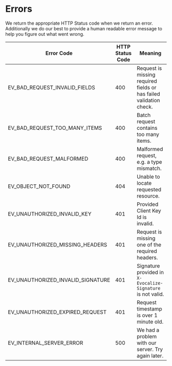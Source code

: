 # Errors

We return the appropriate HTTP Status code when we return an error. Additionally we do our best to provide a human readable error message to help you figure out what went wrong.


Error Code | HTTP Status Code | Meaning
---------- | ---------------- | ------- 
EV_BAD_REQUEST_INVALID_FIELDS | 400 | Request is missing required fields or has failed validation check.
EV_BAD_REQUEST_TOO_MANY_ITEMS | 400 | Batch request contains too many items.
EV_BAD_REQUEST_MALFORMED | 400 | Malformed request, e.g. a type mismatch.
EV_OBJECT_NOT_FOUND | 404 | Unable to locate requested resource.
EV_UNAUTHORIZED_INVALID_KEY | 401 | Provided Client Key Id is invalid.
EV_UNAUTHORIZED_MISSING_HEADERS | 401 | Request is missing one of the required headers.
EV_UNAUTHORIZED_INVALID_SIGNATURE | 401 | Signature provided in `X-Evocalize-Signature` is not valid.
EV_UNAUTHORIZED_EXPIRED_REQUEST | 401 | Request timestamp is over 1 minute old.
EV_INTERNAL_SERVER_ERROR | 500 | We had a problem with our server. Try again later.
